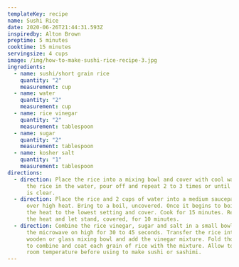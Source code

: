 ```yaml
---
templateKey: recipe
name: Sushi Rice
date: 2020-06-26T21:44:31.593Z
inspiredby: Alton Brown
preptime: 5 minutes
cooktime: 15 minutes
servingsize: 4 cups
image: /img/how-to-make-sushi-rice-recipe-3.jpg
ingredients:
  - name: sushi/short grain rice
    quantity: "2"
    measurement: cup
  - name: water
    quantity: "2"
    measurement: cup
  - name: rice vinegar
    quantity: "2"
    measurement: tablespoon
  - name: sugar
    quantity: "2"
    measurement: tablespoon
  - name: kosher salt
    quantity: "1"
    measurement: tablespoon
directions:
  - direction: Place the rice into a mixing bowl and cover with cool water. Swirl
      the rice in the water, pour off and repeat 2 to 3 times or until the water
      is clear.
  - direction: Place the rice and 2 cups of water into a medium saucepan and place
      over high heat. Bring to a boil, uncovered. Once it begins to boil, reduce
      the heat to the lowest setting and cover. Cook for 15 minutes. Remove from
      the heat and let stand, covered, for 10 minutes.
  - direction: Combine the rice vinegar, sugar and salt in a small bowl and heat in
      the microwave on high for 30 to 45 seconds. Transfer the rice into a large
      wooden or glass mixing bowl and add the vinegar mixture. Fold thoroughly
      to combine and coat each grain of rice with the mixture. Allow to cool to
      room temperature before using to make sushi or sashimi.
---
```

